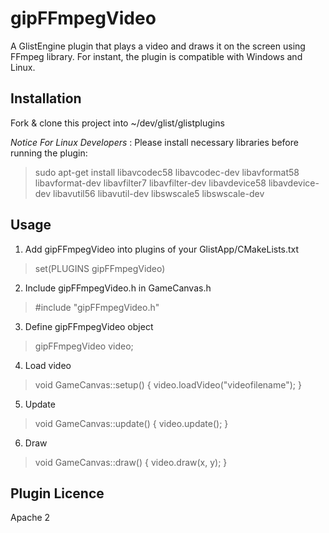 # gipFFmpegVideo
A GlistEngine plugin that plays a video and draws it on the screen using FFmpeg library. For instant, the plugin is compatible with Windows and Linux.

## Installation
Fork & clone this project into ~/dev/glist/glistplugins

*Notice For Linux Developers* :
Please install necessary libraries before running the plugin:
> sudo apt-get install libavcodec58 libavcodec-dev libavformat58 libavformat-dev libavfilter7 libavfilter-dev libavdevice58 libavdevice-dev libavutil56 libavutil-dev libswscale5 libswscale-dev

## Usage
1. Add gipFFmpegVideo into plugins of your GlistApp/CMakeLists.txt
> set(PLUGINS gipFFmpegVideo)

2. Include gipFFmpegVideo.h in GameCanvas.h
> #include "gipFFmpegVideo.h"

3. Define gipFFmpegVideo object
> gipFFmpegVideo video;

4. Load video
> void GameCanvas::setup() {
>     video.loadVideo("videofilename");
> }

5. Update
> void GameCanvas::update() {
>     video.update();
> }

6. Draw
> void GameCanvas::draw() {
>     video.draw(x, y);
> }

## Plugin Licence
Apache 2

